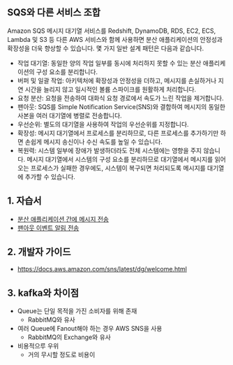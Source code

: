 ## SQS와 다른 서비스 조합
Amazon SQS 메시지 대기열 서비스를 Redshift, DynamoDB, RDS, EC2, ECS, Lambda 및 S3 등 다른 AWS 서비스와 함께 사용하면 분산 애플리케이션의 안정성과 확장성을 더욱 향상할 수 있습니다. 몇 가지 일반 설계 패턴은 다음과 같습니다.
- 작업 대기열: 동일한 양의 작업 일부를 동시에 처리하지 못할 수 있는 분산 애플리케이션의 구성 요소를 분리합니다.
- 버퍼 및 일괄 작업: 아키텍처에 확장성과 안정성을 더하고, 메시지를 손실하거나 지연 시간을 늘리지 않고 일시적인 볼륨 스파이크를 원활하게 처리합니다.
- 요청 분산: 요청을 전송하여 대화식 요청 경로에서 속도가 느린 작업을 제거합니다.
- 팬아웃: SQS를 Simple Notification Service(SNS)와 결합하여 메시지의 동일한 사본을 여러 대기열에 병렬로 전송합니다.
- 우선순위: 별도의 대기열을 사용하여 작업의 우선순위를 지정합니다.
- 확장성: 메시지 대기열에서 프로세스를 분리하므로, 다른 프로세스를 추가하기만 하면 손쉽게 메시지 송신이나 수신 속도를 높일 수 있습니다. 
- 복원력: 시스템 일부에 장애가 발생하더라도 전체 시스템에는 영향을 주지 않습니다. 메시지 대기열에서 시스템의 구성 요소를 분리하므로 대기열에서 메시지를 읽어오는 프로세스가 실패한 경우에도, 시스템이 복구되면 처리되도록 메시지를 대기열에 추가할 수 있습니다.

## 1. 자습서
- [분산 애플리케이션 간에 메시지 전송](https://aws.amazon.com/ko/getting-started/hands-on/send-messages-distributed-applications/)
- [팬아웃 이벤트 알림 전송](https://aws.amazon.com/ko/getting-started/hands-on/send-fanout-event-notifications/)

## 2. 개발자 가이드
- https://docs.aws.amazon.com/sns/latest/dg/welcome.html

## 3. kafka와 차이점
- Queue는 단일 목적을 가진 소비자를 위해 존재
   - RabbitMQ와 유사
- 여러 Queue에 Fanout해야 하는 경우 AWS SNS을 사용
   - RabbitMQ의 Exchange와 유사
- 비용적으루 우위
   - 거의 무시할 정도로 비용이 
